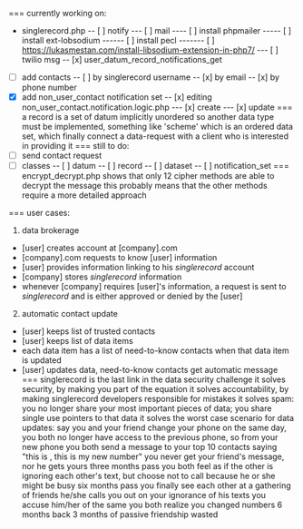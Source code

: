 ===
currently working on:
- singlerecord.php
-- [ ] notify
--- [ ] mail
---- [ ] install phpmailer
----- [ ] install ext-lobsodium
------ [ ] install pecl
------- [ ] https://lukasmestan.com/install-libsodium-extension-in-php7/
--- [ ] twilio msg
-- [x] user_datum_record_notifications_get
- [ ] add contacts
-- [ ] by singlerecord username
-- [x] by email
-- [x] by phone number
- [x] add non_user_contact notification set
-- [x] editing non_user_contact.notification.logic.php
--- [x] create
--- [x] update
===
a record is a set of datum implicitly unordered so another data type must be implemented,
something like 'scheme' which is an ordered data set, which finally connect a data-request with
a client who is interested in providing it
===
still to do:
- [ ] send contact request
- [ ] classes
-- [ ] datum
-- [ ] record
-- [ ] dataset
-- [ ] notification_set
===
encrypt_decrypt.php shows that only 12 cipher methods are able to decrypt the message
this probably means that the other methods require a more detailed approach

===
user cases:
1. data brokerage
- [user] creates account at [company].com
- [company].com requests to know [user] information
- [user] provides information linking to his *singlerecord* account
- [company] stores *singlerecord* information
- whenever [company] requires [user]'s information, a request is sent to *singlerecord* and is either approved or denied by the [user]

2. automatic contact update
- [user] keeps list of trusted contacts
- [user] keeps list of data items
- each data item has a list of need-to-know contacts when that data item is updated
- [user] updates data, need-to-know contacts get automatic message
===
singlerecord is the last link in the data security challenge
it solves security, by making you part of the equation
it solves accountability, by making singlerecord developers responsible
for mistakes
it solves spam: you no longer share your most important pieces of data;
you share single use pointers to that data
it solves the worst case scenario for data updates:
say you and your friend change your phone on the same day,
you both no longer have access to the previous phone, so from your new 
phone you both send a message to your top 10 contacts saying "this is
<you>, this is my new number"
you never get your friend's message, nor he gets yours
three months pass
you both feel as if the other is ignoring each other's text, but 
choose not to call because he or she might be busy
six months pass
you finally see each other at a gathering of friends
he/she calls you out on your ignorance of his texts
you accuse him/her of the same
you both realize you changed numbers 6 months back
3 months of passive friendship wasted

